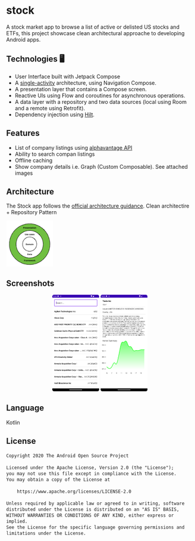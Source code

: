 # stock
A stock market app to browse a list of active or delisted US stocks and ETFs, this project showcase clean architectural approache to developing Android apps. 

## Technologies 🖥

- User Interface built with Jetpack Compose
- A [single-activity](https://www.youtube.com/watch?v=2k8x8V77CrU) architecture, using Navigation Compose.
- A presentation layer that contains a Compose screen.
- Reactive UIs using Flow and coroutines for asynchronous operations.
- A data layer with a repository and two data sources (local using Room and a remote using Retrofit).
- Dependency injection using [Hilt](https://developer.android.com/training/dependency-injection/hilt-android).

## Features
- List of company listings using [alphavantage API](https://www.alphavantage.co/)
- Ability to search compan listings
- Offline caching 
- Show company details i.e. Graph (Custom Composable). See attached images


## Architecture
The Stock app follows the [official architecture guidance](https://developer.android.com/topic/architecture).
Clean architectire + Repository Pattern

<img src="docs/CleanArchitecture.png" width="25%" height="25%"/>


## Screenshots

<p align="center">
<img src="docs/Home.png" width="25%" height="25%"/>

<img src="docs/Detail.png" width="25%" height="25%"/>

</p>



## Language
Kotlin 


## License

```
Copyright 2020 The Android Open Source Project

Licensed under the Apache License, Version 2.0 (the "License");
you may not use this file except in compliance with the License.
You may obtain a copy of the License at

    https://www.apache.org/licenses/LICENSE-2.0

Unless required by applicable law or agreed to in writing, software
distributed under the License is distributed on an "AS IS" BASIS,
WITHOUT WARRANTIES OR CONDITIONS OF ANY KIND, either express or implied.
See the License for the specific language governing permissions and
limitations under the License.
```

